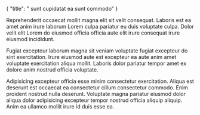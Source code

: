 {
"title": " sunt cupidatat ea sunt commodo"
}

Reprehenderit occaecat mollit magna elit sit velit consequat. Laboris est ea amet anim irure laborum Lorem culpa pariatur eu duis voluptate culpa. Dolor velit elit Lorem do eiusmod officia officia aute elit irure consequat irure eiusmod incididunt.

Fugiat excepteur laborum magna sit veniam voluptate fugiat excepteur do sint exercitation. Irure eiusmod aute est excepteur ea aute anim amet voluptate exercitation aliqua mollit. Laboris dolor pariatur tempor amet ex dolore anim nostrud officia voluptate.

Adipisicing excepteur officia esse minim consectetur exercitation. Aliqua est deserunt est occaecat ea consectetur cillum consectetur commodo. Enim proident nostrud nulla deserunt. Voluptate magna pariatur eiusmod dolor aliqua dolor adipisicing excepteur tempor nostrud officia aliquip aliquip. Anim ea ullamco mollit irure id duis esse ea.